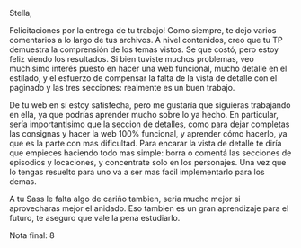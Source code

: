 
Stella, 

Felicitaciones por la entrega de tu trabajo! Como siempre, te dejo varios comentarios a lo largo de tus archivos. A nivel contenidos, creo que tu TP demuestra la comprensión de los temas vistos. Se que costó, pero estoy feliz viendo los resultados. Si bien tuviste muchos problemas, veo muchisimo interés puesto en hacer una web funcional, mucho detalle en el estilado, y el esfuerzo de compensar la falta de la vista de detalle con el paginado y las tres secciones: realmente es un buen trabajo. 

De tu web en sí estoy satisfecha, pero me gustaría que siguieras trabajando en ella, ya que podrías aprender mucho sobre lo ya hecho. En particular, sería importantisimo que la seccion de detalles, como para dejar completas las consignas y hacer la web 100% funcional, y aprender cómo hacerlo, ya que es la parte con mas dificultad. Para encarar la vista de detalle te diría que empieces haciendo todo mas simple: borra o comentá las secciones de episodios y locaciones, y concentrate solo en los personajes. Una vez que lo tengas resuelto para uno va a ser mas facil implementarlo para los demas. 

A tu Sass le falta algo de cariño tambien, seria mucho mejor si aprovecharas mejor el anidado. Eso tambien es un gran aprendizaje para el futuro, te aseguro que vale la pena estudiarlo.

Nota final: 8
